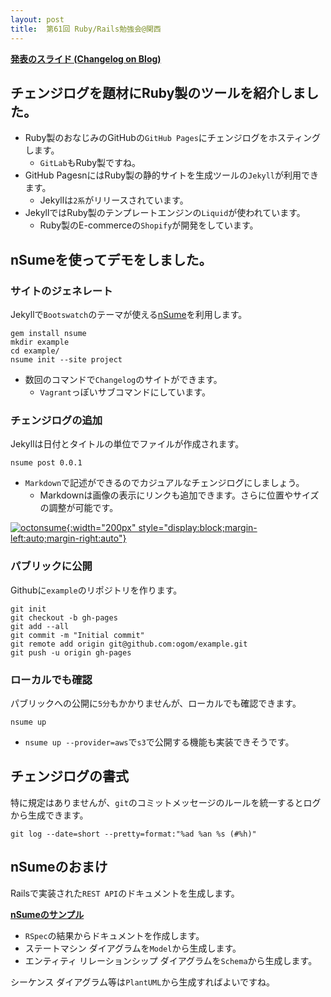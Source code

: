 ```yaml
---
layout: post
title:  第61回 Ruby/Rails勉強会@関西
---
```


**[発表のスライド (Changelog on Blog)](http://ogom.github.io/slides/changelog_on_blog/slide.html)**

<div style="width: 50%">
<script async class="speakerdeck-embed" data-id="07a94fd0cd5f0131fa3126624a8aace7" data-ratio="1.33333333333333" src="//speakerdeck.com/assets/embed.js"></script>
</div>

## チェンジログを題材にRuby製のツールを紹介しました。

* Ruby製のおなじみのGitHubの`GitHub Pages`にチェンジログをホスティングします。
    * `GitLab`もRuby製ですね。
* GitHub PagesnにはRuby製の静的サイトを生成ツールの`Jekyll`が利用できます。
    * Jekyllは`2系`がリリースされています。
* JekyllではRuby製のテンプレートエンジンの`Liquid`が使われています。
    * Ruby製のE-commerceの`Shopify`が開発をしています。


## nSumeを使ってデモをしました。

### サイトのジェネレート

Jekyllで`Bootswatch`のテーマが使える[nSume](http://nsume.org/)を利用します。

```
gem install nsume
mkdir example
cd example/
nsume init --site project
```

* 数回のコマンドで`Changelog`のサイトができます。
    * `Vagrant`っぽいサブコマンドにしています。

### チェンジログの追加

Jekyllは日付とタイトルの単位でファイルが作成されます。

```
nsume post 0.0.1
```

* `Markdown`で記述ができるのでカジュアルなチェンジログにしましょう。
    * Markdownは画像の表示にリンクも追加できます。さらに位置やサイズの調整が可能です。

[![octonsume](https://raw.github.com/ogom/nsume/master/lib/generators/assets/img/octonsume.png){:width="200px" style="display:block;margin-left:auto;margin-right:auto"}](http://nsume.org/)

### パブリックに公開

Githubに`example`のリポジトリを作ります。

```
git init
git checkout -b gh-pages
git add --all
git commit -m "Initial commit"
git remote add origin git@github.com:ogom/example.git
git push -u origin gh-pages
```

### ローカルでも確認

パブリックへの公開に`5分`もかかりませんが、ローカルでも確認できます。

```
nsume up
```

* `nsume up --provider=aws`で`s3`で公開する機能も実装できそうです。


## チェンジログの書式

特に規定はありませんが、`git`のコミットメッセージのルールを統一するとログから生成できます。

```
git log --date=short --pretty=format:"%ad %an %s (#%h)"
```

## nSumeのおまけ

Railsで実装された`REST API`のドキュメントを生成します。

**[nSumeのサンプル](http://ogom.github.io/nsume-rails-example/docs/api/v1/products.html)**

* `RSpec`の結果からドキュメントを作成します。
* ステートマシン ダイアグラムを`Model`から生成します。
* エンティティ リレーションシップ ダイアグラムを`Schema`から生成します。

シーケンス ダイアグラム等は`PlantUML`から生成すればよいですね。

